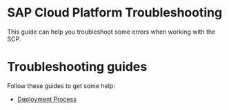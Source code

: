 # SAP Cloud Platform Troubleshooting
This guide can help you troubleshoot some errors when working with the SCP.

# Troubleshooting guides
Follow these guides to get some help:
- [Deployment Process](deployment_process)